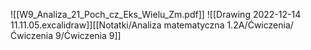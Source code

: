 ![[W9_Analiza_21_Poch_cz_Eks_Wielu_Zm.pdf]]
![[Drawing 2022-12-14 11.11.05.excalidraw]][[Notatki/Analiza matematyczna 1.2A/Ćwiczenia/Ćwiczenia 9/Ćwiczenia 9]]
